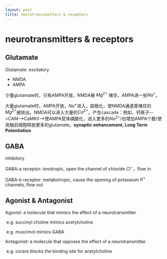 ```yaml
---
layout: post
title: neurotransimitters & receptors
---
```


# neurotransmitters & receptors

## Glutamate

Glutamate: excitatory

- NMDA
- AMPA

少量glutamate时，只有AMPA开放，NMDA被 $Mg^{2+}$ 堵住，AMPA进一些$Na^{+}$。

大量glutamate时，AMPA开放，$Na^{+}$进入，超极化，使NMDA通道里堵住的$Mg^{2+}$被排出。NMDA可以进入大量的$Ca^{2+}$。产生cascade：例如，钙离子-->CAM-->CaMKII-->使AMPA受体磷酸化，进入更多的$Na^{2+}$/也增加AMPA个数/使突触前细胞释放更多的glutamate。**synaptic enhancement, Long Term Potentiation**





## GABA

inhibitory

GABA-a receptor: ionotropic, open the channel of chloride $Cl^{-}$，flow in

GABA-b receptor: metabotropic, cause the opening of potassium $K^{+}$ channels, flow out



## Agonist & Antagonist

Agonist: a molecule that mimics the effect of a neurotransmitter

​	e.g. succinyl choline mimics acetylcholine

​	e.g. muscimol mimics GABA

Antagonist: a molecule that opposes the effect of a neurotransmitter

​	e.g. curare blocks the binding site for acetylcholine

